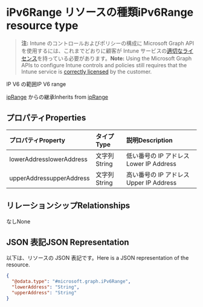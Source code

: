# <a name="ipv6range-resource-type"></a><span data-ttu-id="12d62-101">iPv6Range リソースの種類</span><span class="sxs-lookup"><span data-stu-id="12d62-101">iPv6Range resource type</span></span>

> <span data-ttu-id="12d62-102">**注:** Intune のコントロールおよびポリシーの構成に Microsoft Graph API を使用するには、これまでどおりに顧客が Intune サービスの[適切なライセンス](https://go.microsoft.com/fwlink/?linkid=839381)を持っている必要があります。</span><span class="sxs-lookup"><span data-stu-id="12d62-102">**Note:** Using the Microsoft Graph APIs to configure Intune controls and policies still requires that the Intune service is [correctly licensed](https://go.microsoft.com/fwlink/?linkid=839381) by the customer.</span></span>

<span data-ttu-id="12d62-103">IP V6 の範囲</span><span class="sxs-lookup"><span data-stu-id="12d62-103">IP V6 range</span></span>

<span data-ttu-id="12d62-104">[ipRange](../resources/intune_mam_iprange.md) からの継承</span><span class="sxs-lookup"><span data-stu-id="12d62-104">Inherits from [ipRange](../resources/intune_mam_iprange.md)</span></span>

## <a name="properties"></a><span data-ttu-id="12d62-105">プロパティ</span><span class="sxs-lookup"><span data-stu-id="12d62-105">Properties</span></span>
|<span data-ttu-id="12d62-106">プロパティ</span><span class="sxs-lookup"><span data-stu-id="12d62-106">Property</span></span>|<span data-ttu-id="12d62-107">タイプ</span><span class="sxs-lookup"><span data-stu-id="12d62-107">Type</span></span>|<span data-ttu-id="12d62-108">説明</span><span class="sxs-lookup"><span data-stu-id="12d62-108">Description</span></span>|
|:---|:---|:---|
|<span data-ttu-id="12d62-109">lowerAddress</span><span class="sxs-lookup"><span data-stu-id="12d62-109">lowerAddress</span></span>|<span data-ttu-id="12d62-110">文字列</span><span class="sxs-lookup"><span data-stu-id="12d62-110">String</span></span>|<span data-ttu-id="12d62-111">低い番号の IP アドレス</span><span class="sxs-lookup"><span data-stu-id="12d62-111">Lower IP Address</span></span>|
|<span data-ttu-id="12d62-112">upperAddress</span><span class="sxs-lookup"><span data-stu-id="12d62-112">upperAddress</span></span>|<span data-ttu-id="12d62-113">文字列</span><span class="sxs-lookup"><span data-stu-id="12d62-113">String</span></span>|<span data-ttu-id="12d62-114">高い番号の IP アドレス</span><span class="sxs-lookup"><span data-stu-id="12d62-114">Upper IP Address</span></span>|

## <a name="relationships"></a><span data-ttu-id="12d62-115">リレーションシップ</span><span class="sxs-lookup"><span data-stu-id="12d62-115">Relationships</span></span>
<span data-ttu-id="12d62-116">なし</span><span class="sxs-lookup"><span data-stu-id="12d62-116">None</span></span>
## <a name="json-representation"></a><span data-ttu-id="12d62-117">JSON 表記</span><span class="sxs-lookup"><span data-stu-id="12d62-117">JSON Representation</span></span>
<span data-ttu-id="12d62-118">以下は、リソースの JSON 表記です。</span><span class="sxs-lookup"><span data-stu-id="12d62-118">Here is a JSON representation of the resource.</span></span>
<!-- {
  "blockType": "resource",
  "baseType": "microsoft.graph.ipRange",
  "@odata.type": "microsoft.graph.iPv6Range"
}
-->
``` json
{
  "@odata.type": "#microsoft.graph.iPv6Range",
  "lowerAddress": "String",
  "upperAddress": "String"
}
```



